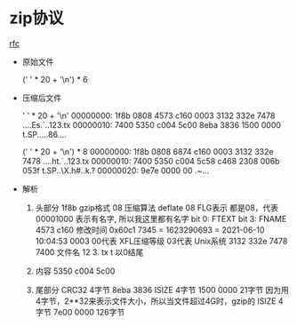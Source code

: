 # zip协议
[rfc](https://datatracker.ietf.org/doc/html/rfc1952#section-2)


* 原始文件

    (' ' * 20 + '\n') * 6

* 压缩后文件


    ' ' * 20 + '\n'
    00000000: 1f8b 0808 4573 c160 0003 3132 332e 7478  ....Es.`..123.tx
    00000010: 7400 5350 c004 5c00 8eba 3836 1500 0000  t.SP..\...86....


    (' ' * 20 + '\n') * 8
    00000000: 1f8b 0808 6874 c160 0003 3132 332e 7478  ....ht.`..123.tx
    00000010: 7400 5350 c004 5c58 c468 2308 006b 053f  t.SP..\X.h#..k.?
    00000020: 9e7e 0000 00                             .~...


* 解析

    1. 头部分
    1f8b gzip格式
    08 压缩算法 deflate
    08 FLG表示 都是08，代表 00001000 表示有名字, 所以我这里都有名字
      bit 0: FTEXT
      bit 3: FNAME
    4573 c160 修改时间 0x60c1 7345 = 1623290693 = 2021-06-10 10:04:53
    0003 00代表 XFL压缩等级
         03代表 Unix系统
    3132 332e 7478 7400 文件名 12 3. tx t 以0结尾

    2. 内容 
    5350 c004 5c00

    3. 尾部分
    CRC32 4字节 8eba 3836
    ISIZE 4字节 1500 0000 21字节  因为用4字节，2**32来表示文件大小，所以当文件超过4G时，gzip的
    ISIZE 4字节 7e00 0000 126字节
